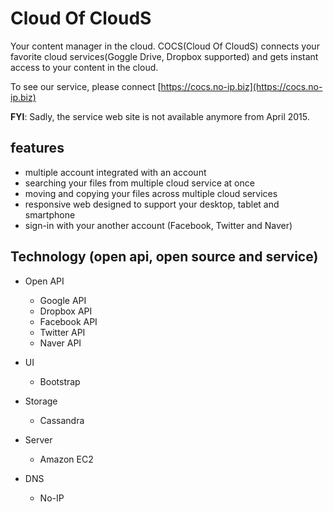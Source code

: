 # Cloud Of CloudS

Your content manager in the cloud. COCS(Cloud Of CloudS) connects your favorite cloud services(Goggle Drive, Dropbox supported) and gets instant access to your content in the cloud.

To see our service, please connect [https://cocs.no-ip.biz](https://cocs.no-ip.biz)

**FYI**: Sadly, the service web site is not available anymore from April 2015.

## features

- multiple account integrated with an account
- searching your files from multiple cloud service at once
- moving and copying your files across multiple cloud services
- responsive web designed to support your desktop, tablet and smartphone
- sign-in with your another account (Facebook, Twitter and Naver)

## Technology (open api, open source and service)

- Open API
  * Google API
  * Dropbox API
  * Facebook API
  * Twitter API
  * Naver API

- UI
  * Bootstrap
  
- Storage
  * Cassandra

- Server
  * Amazon EC2
  
- DNS
  * No-IP
